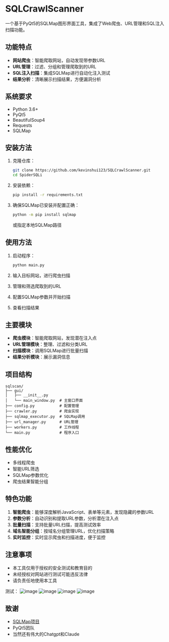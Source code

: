 # SQLCrawlScanner

一个基于PyQt5的SQLMap图形界面工具，集成了Web爬虫、URL管理和SQL注入扫描功能。

## 功能特点

- **网站爬虫**：智能爬取网站，自动发现带参数URL
- **URL管理**：过滤、分组和管理爬取到的URL
- **SQL注入扫描**：集成SQLMap进行自动化注入测试
- **结果分析**：清晰展示扫描结果，方便漏洞分析

## 系统要求

- Python 3.6+
- PyQt5
- BeautifulSoup4
- Requests
- SQLMap

## 安装方法

1. 克隆仓库：
   ```bash
   git clone https://github.com/kevinshui123/SQLCrawlScanner.git
   cd SpiderSQLi
   ```

2. 安装依赖：
   ```bash
   pip install -r requirements.txt
   ```

3. 确保SQLMap已安装并配置正确：
   ```bash
   python -m pip install sqlmap
   ```
   或指定本地SQLMap路径

## 使用方法

1. 启动程序：
   ```bash
   python main.py
   ```

2. 输入目标网站，进行爬虫扫描
3. 管理和筛选爬取到的URL
4. 配置SQLMap参数并开始扫描
5. 查看扫描结果

## 主要模块

- **爬虫模块**：智能爬取网站，发现潜在注入点
- **URL管理模块**：整理、过滤和分类URL
- **扫描模块**：调用SQLMap进行批量扫描
- **结果分析模块**：展示漏洞信息

## 项目结构

```
sqlscan/
├── gui/
│   ├── __init__.py
│   └── main_window.py  # 主窗口界面
├── config.py           # 配置管理
├── crawler.py          # 爬虫实现
├── sqlmap_executor.py  # SQLMap调用
├── url_manager.py      # URL管理
├── workers.py          # 工作线程
└── main.py             # 程序入口
```

## 性能优化

- 多线程爬虫
- 智能URL筛选
- SQLMap参数优化
- 爬虫结果智能分组

## 特色功能

1. **智能爬虫**：能够深度解析JavaScript、表单等元素，发现隐藏的参数URL
2. **参数分析**：自动识别和提取URL参数，分析潜在注入点
3. **批量扫描**：支持批量URL扫描，提高测试效率
4. **域名智能分组**：按域名分组管理URL，优化扫描策略
5. **实时监控**：实时显示爬虫和扫描进度，便于监控

## 注意事项

- 本工具仅用于授权的安全测试和教育目的
- 未经授权对网站进行测试可能违反法律
- 请负责任地使用本工具

测试：
![image](https://github.com/user-attachments/assets/706fa589-5663-4aea-8147-80cc3663004c)
![image](https://github.com/user-attachments/assets/aad08aa6-5b5d-4d22-9126-22d282b91149)
![image](https://github.com/user-attachments/assets/a6044841-256a-43ec-b2cf-16c7e36ef9a3)
![image](https://github.com/user-attachments/assets/3cfe7b47-77ae-4073-b84f-7a632782b7a5)




## 致谢

- [SQLMap项目](https://github.com/sqlmapproject/sqlmap)
- PyQt5团队
- 当然还有伟大的Chatgpt和Claude
